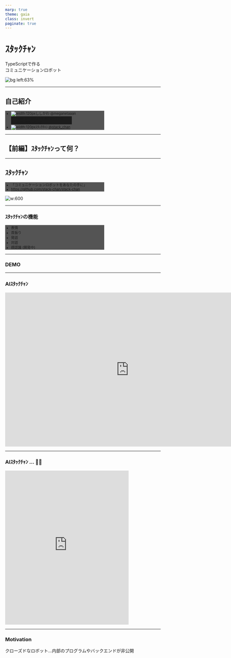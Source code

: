 ```yaml
---
marp: true
theme: gaia
class: invert
paginate: true
---
```


# ｽﾀｯｸﾁｬﾝ

<!-- _class: lead -->

TypeScriptで作る<br>コミュニケーションロボット

![bg left:63%](./assets/images/in_your_hands.jpg)

---

## 自己紹介

- ![width:120px](./assets/images/meganetaaan.jpg)ししかわ @meganetaaan
  - Twitterのアカウントを凍結されている
  - ｽﾀｯｸﾁｬﾝを作っている
- ![width:120px](./assets/images/stack_chan_twitter.jpg)ｽﾀｯｸﾁｬﾝ [@stack_chan](https://twitter.com/stack_chan)

---

<!-- _class: lead -->

## 【前編】ｽﾀｯｸﾁｬﾝって何？

---

## ｽﾀｯｸﾁｬﾝ

- 「コミュニケーションロボットをあなたの手に」
- https://github.com/stack-chan/stack-chan

![w:600](./assets/images/stack_chan.jpg)

<!--
はじめまして！これはｽﾀｯｸﾁｬﾝです。
ｽﾀｯｸﾁｬﾝはオープンソースで手乗りサイズのカワイイロボットです。
キャッチフレーズは「コミュニケーションロボットを、あなたの手に。
Stack-chanの名前の由来は、IoT開発モジュールのM5Stackに、日本語で小さい子供を呼ぶときの敬称である「ちゃん」を足したものです。
親しみをこめて半角カナで表現しています。
-->

---

### ｽﾀｯｸﾁｬﾝの機能

- 表情
- 首振り
- 発話
- 対話
- 顔認識 (開発中)

<!--
ｽﾀｯｸﾁｬﾝはコミュニケーションロボットの基本的な機能を提供していて、
これらの機能をベースにユーザ自身が自分でアプリケーションを構築していけます。
-->

---

### DEMO

---

### AIｽﾀｯｸﾁｬﾝ

<iframe width="800" height="500" src="https://www.youtube.com/embed/6lO3xe_12So?si=xoEuPlS9BXM_HPNp" title="YouTube video player" frameborder="0" allow="accelerometer; autoplay; clipboard-write; encrypted-media; gyroscope; picture-in-picture; web-share" referrerpolicy="strict-origin-when-cross-origin" allowfullscreen></iframe>

---

### AIｽﾀｯｸﾁｬﾝ ... 😮‍💨

<iframe width="400" height="500" src="https://www.youtube.com/embed/dmsD9_qfeu0" title="Claude3 Opus made Stack-chan a cynic😮‍💨" frameborder="0" allow="accelerometer; autoplay; clipboard-write; encrypted-media; gyroscope; picture-in-picture; web-share" referrerpolicy="strict-origin-when-cross-origin" allowfullscreen></iframe>

---

### Motivation

<style>
  .masked-element {
    background-color: var(--color-foreground); /* 黄色い線色 */
    mask-size: contain;
    mask-repeat: no-repeat;
    mask-mode: alpha;
  }
</style>

<style scoped>
  .closed-robot1 {
    width: 100%;
    height: 80%;
    mask-image: url('assets/images/closed_robot1.png');
  }
</style>

クローズドなロボット...内部のプログラムやバックエンドが非公開
<div class="masked-element closed-robot1"></div>

---

### Motivation

<style scoped>
  .closed-robot2 {
    width: 100%;
    height: 80%;
    mask-image: url('assets/images/closed_robot2.png');
  }
</style>

クローズドなロボットは、サービス終了とともにコミュニケーション能力を失う
<div class="masked-element closed-robot2"></div>

---

### Motivation

<style scoped>
  .why-closed {
    width: 100%;
    height: 80%;
    mask-image: url('assets/images/why_closed.png');
  }
</style>

自分のロボットと永く暮らすには？
▷自分でメンテできるように全て公開してしまえばいい！
<div class="masked-element why-closed"></div>

---

### Motivation

<style scoped>
  .container {
    display: flex;
    height: 500px;
    gap: 30px;
    flex-direction: row;
    justify-content: center;
    align-items: center;
  }
  .closed {
    width: 500px;
    height: 300px;
    mask-image: url('assets/images/closed_robot.png');
  }
  .open {
    width: 500px;
    height: 300px;
    mask-image: url('assets/images/open_robot.png');
  }
</style>
「誰もがユーザであり、同時に開発者でもある」

<div class="container">
  <div class="masked-element closed"></div>
  <div>👉</div>
  <div class="masked-element open"></div>
</div>

---

### ｽﾀｯｸﾁｬﾝの特徴「すべてがオープン」

- オープンな仕様
- オープンなプロセス
- オープンなコミュニティ

---

### オープンな仕様

<style scoped>
  .apache {
    width: 500px;
    height: 300px;
    mask-image: url('assets/images/apache.png');
  }
</style>

- Apache v2.0 で公開
  - 商用、非商用問わず利用可能
  - 改造＆キット化して販売する人も
<div class="masked-element apache"></div>
<!-- ※厳密にいうと回路や外装のデザインには著作権無いらしいが、製作者のオープンなスタンスを示すために付けている -->

---

### オープンなプロセス

- 製作のようすを細かく発信
  - Twitter #ｽﾀｯｸﾁｬﾝ
  - Hackaday.io
- 悩みや失敗もオープンに
  - モジャった
  - バグった
  - 基板燃えた

![bg right](assets/images/togetter.png)

---

### オープンなコミュニティ

- ｽﾀｯｸﾁｬﾝのオープンな精神に共感した開発者が集まってコミュニティを形成した
- 昨年ChatGPTと接続した「AIｽﾀｯｸﾁｬﾝ」の登場で爆発的に拡大
- DiscordやTwitterで活発に活動中

---

### コミュニティの活動: 制作

- マイｽﾀｯｸﾁｬﾝ

---

### コミュニティの活動: お誕生日会

- __ｽﾀｯｸﾁｬﾝの誕生日は7月2日__
- 毎年やっているｽﾀｯｸﾁｬﾝオンリーイベント
- 「お誕生日会」のコンセプトに従って楽しくお祝い
- LT大会、お祝いのビデオメッセージ、交流会、抽選会など

---

- 1歳の誕生日
- 参加者20人
- ｽﾀｯｸﾁｬﾝケーキでお祝い！

![bg right:60%](assets/images/birthday_1st.jpg)

---

- 2歳の誕生日
- ⏫参加者50人
- ｽﾀｯｸﾁｬﾝピニャータを割ってお祝い！

![bg right:60%](assets/images/birthday_2nd.jpg)

---

### コミュニティの活動: メイカー系イベント

- メイカーフェアやNT等、各種ものつくり系イベントへの出展
  - 他のイベントはコミュニティメンバー主導
  - 計画的 < ゲリラ的

---

<style scoped>
ul {
  background-color: #000a;
  width: 60%;
  font-size: 0.8em;
}
</style>

- メイカーフェア東京
- 展示＋キット販売

![bg](assets/images/mftokyo_23.jpg)

---

<style scoped>
ul {
  background-color: #000a;
  width: 60%;
  font-size: 0.8em;
}
</style>

- メイカーフェア深セン
- ししかわが皆さんの作品を預かり✈
- M5StackとNT深センのブースを間借り

![bg](assets/images/mfshenzhen1.jpg)
![bg](assets/images/mfshenzhen2.jpg)

---
### ｽﾀｯｸﾁｬﾝはTypeScriptで動く

- ｽﾀｯｸﾁｬﾝ本体で動くソースコードはすべてModdable
  - 音声合成
  - 顔とemoticonの描画
  - 対話管理（ChatGPT4やClaude3に対応）
  - モータードライバ
  - 上記機能の初期化や設定処理

---

### Why: なぜTypeScriptを使おうと思った？

- 自分が必要だったから
- ししかわは元々Web開発者->ロボットベンチャー
- C/C++のベストプラクティスと組み込み開発の知識を両方やらないといけない
- マイコンのベンダが提供する独自IDE
- Node.jsのパッケージ管理やLint、テストなどのエコシステムを流用したい
- 「Webの言語を使ってロボットを制御したい」

<!-- 
M5Stackには機能拡張のための多彩なモジュールやユニットがありますが、その制御のコードはArduino、つまりC/C++や、MicroPythonというPythonのサブセットで提供されています。どちらにも馴染みがない場合は、言語の習得自体が物作りのハードルになります。
-->

---

### 使い方

- 基本機能の「ホスト」の上にユーザアプリケーションの「mod」を使ってもらう
  - マイクラとかPCゲームをする人には馴染み深い単語。ユーザが定義できる拡張機能。
- 音声合成、対話管理などの機能モジュールごとにインタフェースを定義して実装。設定ファイルで置き換え可能にしてある

---

### Disclaimer: Moddable版ｽﾀｯｸﾁｬﾝは開発途上

- Arduinoが8割、Moddableが2割程度

---

<!-- _class: lead -->

## 【後編】ModdableとEcma-419

---

### マイコンの世界

- リソースが限られている
- LinuxのようなOSを搭載していない

<style scoped>
table {
  font-size: 0.8em;
}
</style>

| 製品特性 | Raspberry Pi Zero 2W                           | M5Stack CoreS3                                  |
|----------|------------------------------------------------|------------------------------------------|
| CPUクロック | 1GHz (クアッドコア ARM Cortex-A53)               | 最大240MHz (デュアルコア Xtensa LX7)      |
| メモリ    | 512MB RAM                                      | 512KB SRAM<br>(外部に8MB PSRAM可能)          |

---

### Moddable SDK

![moddable height:160px](assets/images/blue-moddable.png)

- 組み込み向けJavaScript開発プラットフォーム
- 最新のJavaScript（ECMAScript）に準拠
- マルチデバイス対応
  - M5StackシリーズやRaspberry Pi Picoなどで動作
- __TypeScriptに対応__

<!--
最新のJavaScript（ECMAScript）に対応している：ModdableのJavaScriptエンジン「xs」は最新のECMAScriptに対応しています。つまりM5Stackの中でフル機能のJavaScriptが使えます。const、letやオブジェクトの分割代入、async、awaitまで揃っています。もしWebと連携する何かをM5Stackで作りたいなら、サーバ側のコードも、M5StackのコードもすべてJavaScriptで統一することだって可能です。
-->

---

### 極小JavaScriptエンジン「XS」

- ModdableのコアとなるJavaScriptエンジン
- EcmaScriptの最新仕様に準拠
  - [test262](https://github.com/tc39/test262)の言語機能セクションの __99.41%__ をパスしている

<!-- 余談だがC言語による小さいJavaScriptエンジンの実装として参考になる。内部実装に関するドキュメントも充実している。 -->

---

フル機能のJavaScript(TypeScript)がスタンドアロンで動作する

```ts
type CounterProps = {
  tick?: number;
}
class Counter {
  // プライベートフィールドと初期化子
  #tick: number;
  #count: number = 0;
  constructor(option: CounterProps = {}) {
    // オプショナルチェインとNull合体演算子
    this.#tick = option?.tick ?? 1
  }
  // getter/setter
  get count() {
    return this.#count
  }
  increment() {
    this.#count += this.#tick
  }
  decrement() {
    this.#count -= this.#tick
  }
}
```

---

### Moddable SDKの環境構築

- Node.js >= v16
- あとは`xs-dev`で一発
  - https://xs-dev.js.org/

```
npx xs-dev setup
npx xs-dev setup --device esp32
```

- 関連ツールが`$HOME/.local/share/`にインストールされる

---

### Ecma-419

- 組み込みシステム向けAPIの仕様
- https://419.ecma-international.org/
- Moddableで実装されている

---

### Ecma-419: ハードウェア

- ハードウェアプロトコル
  - Digital/Analog
  - PWM
  - SPI
  - I2C
  - Serial
- ドライバ
  - Sensor
  - Display
  - RTC(Real Time Clock)

---

<!-- _class: -->
例（`examples/io/digital`より）

```js
const Digital = device.io.Digital;
const led = new Digital({
   pin: device.pin.led,
   mode: Digital.Output,
});
led.write(1);

let state = 0;
System.setInterval(() => {
	led.write(state);
	state ^= 1;
}, 200);
```

---

### Ecma-419: ネットワーク

- ネットワークインタフェース (WiFi & Ethernet)
- TCP/UDP
- DNS
- HTTP
- MQTT
- WebSocket

---

<!-- _class:  -->

例（`examples/io/tcp/fetch`より）

```js
import { fetch, Headers } from "fetch";
import { URLSearchParams } from "url";

const headers = new Headers([
	['Content-Type', 'application/x-www-form-urlencoded;charset=UTF-8'],
	["Date", Date()],
	["User-Agent", "ecma-419 test"]
]);
const body = new URLSearchParams([
	["Date", Date()],
	["Input", "This is no input!"]
]);

fetch("http://httpbin.org/post", { method:"POST", headers, body })
.then(response => {
	trace(`\n${response.url} ${response.status} ${response.statusText}\n\n`);
	response.headers.forEach((value, key) => trace(`${key}: ${value}\n`));
	trace("\n");
	return response.json();
})
.then(json => {
	trace(JSON.stringify(json, null, "\t"));
	trace("\n");
});
```

---

### UIフレームワーク「piu」「commodetto」

- Moddableに同梱のUIフレームワーク
- モダンなUI構築のための機能が全部入り
  - ✅ 文字/画像
  - ✅ __アウトライン描画__
  - ✅ サウンド
  - ✅ タッチ入力
  - ✅ アニメーション/トランジション
  - ✅ レスポンシブ
  - ✅ コンポーネント指向

---

<table>
  <tr>
    <td>ドラッグ＆ドロップ<br><img src="/assets/images/piu_dnd.gif"></img></td>
    <td>トランジション<br><img src="/assets/images/piu_transition.gif"></img></td>
  </tr>
  <tr>
    <td>スクロール<br><img src="/assets/images/piu_scroll.gif"></img></td>
    <td>国際化<br><img src="/assets/images/piu_i18n.gif"></img></td>
  </tr>
</table>

---

### 性能とのトレードオフ

- Moddableは省メモリ指向
- 細かい話だとMapの内部実装がHashMapじゃなくてListなのでランダムアクセスがO(n)
- 性能が求められる箇所は __Cで実装し、JavaScriptのコードから利用できる__
  - もちろんこのような関数に対しても型定義が用意されているし、自作も可能

---

## ｽﾀｯｸﾁｬﾝ ♥ Moddable SDK

![width:80%](assets/images/stack_chan_v_moddable.png)

---

### 各機能モジュールの型定義を用意

---

### PRもらえた！

---

### Webのエコシステムとの親和性

- TypeScript: ｽﾀｯｸﾁｬﾝのホストプログラムに適用済み
  - anyはあります
- ESLintとPrettier: （CI含め）使っている
- テスト: 使えるはず
- その他
  - ビジュアルプログラミングプラットフォームのNode-REDでModdableのコードを生成できる！

---

### npm

- Moddableのパッケージ管理ツール `mcpack` 経由で利用可能

---

### Linter/Formatter

---

### Wasm

- Wasmビルド -> ブラウザ上で画面をプレビュー

<iframe overflow="hidden" class="left" width="420px" height="410px" src="./assets/html/render-face/index.html"></iframe>

---

### Node-RED

---

### まとめ：Moddableを使うとどうなるか

- 操作性/学習性（Usability）↑↑↑
  - Web開発者がマイコンで動くアプリを開発できる
- 互換性↑↑
  - 異なる種類のマイコンに対応
- アップデート容易性↑
- セキュリティ↑
- 性能効率（Performance Efficiency）↓
  - C APIで補う

---

## おわりに

### ミュニティに参加しよう！

- ｽﾀｯｸﾁｬﾝとModdableを中心に様々な活動をしている
  - ｽﾀｯｸﾁｬﾝコミュニティ
    - 3歳のお誕生日会の募集もうすぐ
    - メイカーフェア東京に出展企画中
    - Moddable版試してみてね！
  - Moddable日本開発者コミュニティ
    - Discordでワイワイ

---

### Discord

- ![width:200px](/assets/images/qr_stack_chan.png) Stack-chan: https://discord.gg/HamVFhqjS9 
- ![width:200px](/assets/images/qr_moddable.png) Moddable dev JP: https://discord.gg/7vT4Mde9u2

---

### 参考

- 公式ドキュメント（GitHub）
- 書籍「IoT Development for ESP32 and ESP8266 with JavaScript: A Practical Guide to XS and the Moddable SDK (English Edition)」
- 書籍「実践Moddable」
